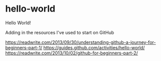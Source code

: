 # hello-world
Hello World!

Adding in the resources I've used to start on GitHub

https://readwrite.com/2013/09/30/understanding-github-a-journey-for-beginners-part-1/
https://guides.github.com/activities/hello-world/
https://readwrite.com/2013/10/02/github-for-beginners-part-2/
